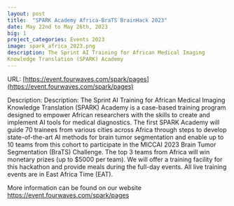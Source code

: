 ```yaml
---
layout: post
title:  "SPARK Academy Africa-BraTS BrainHack 2023"
date: May 22nd to May 26th, 2023
big: 1
project_categories: Events 2023
image: spark_africa_2023.png
description: The Sprint AI Training for African Medical Imaging
Knowledge Translation (SPARK) Academy
---
```


URL: [https://event.fourwaves.com/spark/pages](https://event.fourwaves.com/spark/pages)

Description: 
Description: The Sprint AI Training for African Medical Imaging
Knowledge Translation (SPARK) Academy is a case-based training program
designed to empower African researchers with the skills to create and
implement AI tools for medical diagnostics. The first SPARK Academy will
guide 70 trainees from various cities across Africa through steps to
develop state-of-the-art AI methods for brain tumor segmentation and
enable up to 10 teams from this cohort to participate in the MICCAI 2023
Brain Tumor Segmentation (BraTS) Challenge. The top 3 teams from Africa
will win monetary prizes (up to $5000 per team).
We will offer a training facility for this hackathon and provide meals
during the full-day events. All live training events are in East Africa
Time (EAT). 

 
More information can be found on our website
https://event.fourwaves.com/spark/pages 
